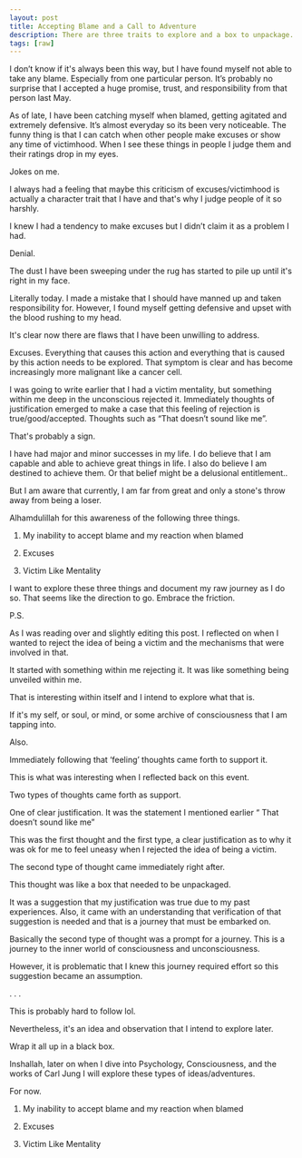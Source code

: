 ```yaml
---
layout: post
title: Accepting Blame and a Call to Adventure
description: There are three traits to explore and a box to unpackage.
tags: [raw]
---
```


I don’t know if it's always been this way, but I have found myself not able to take any blame. Especially from one particular person. It’s probably no surprise that I accepted a huge promise, trust, and responsibility from that person last May.

As of late, I have been catching myself when blamed, getting agitated and extremely defensive. It’s almost everyday so its been very noticeable. The funny thing is that I can catch when other people make excuses or show any time of victimhood. When I see these things in people I judge them and their ratings drop in my eyes.

Jokes on me.

I always had a feeling that maybe this criticism of excuses/victimhood is actually a character trait that I have and that's why I judge people of it so harshly.

I knew I had a tendency to make excuses but I didn’t claim it as a problem I had.

Denial.

The dust I have been sweeping under the rug has started to pile up until it's right in my face.

Literally today. I made a mistake that I should have manned up and taken responsibility for. However, I found myself getting defensive and upset with the blood rushing to my head.

It's clear now there are flaws that I have been unwilling to address.

Excuses. Everything that causes this action and everything that is caused by this action needs to be explored. That symptom is clear and has become increasingly more malignant like a cancer cell.

I was going to write earlier that I had a victim mentality, but something within me deep in the unconscious rejected it. Immediately thoughts of justification emerged to make a case that this feeling of rejection is true/good/accepted. Thoughts such as “That doesn’t sound like me”.

That's probably a sign.

I have had major and minor successes in my life. I do believe that I am capable and able to achieve great things in life. I also do believe I am destined to achieve them. Or that belief might be a delusional entitlement..

But I am aware that currently, I am far from great and only a stone's throw away from being a loser.

Alhamdulillah for this awareness of the following three things.

1. My inability to accept blame and my reaction when blamed

2. Excuses
   
3. Victim Like Mentality
   
I want to explore these three things and document my raw journey as I do so. That seems like the direction to go.
Embrace the friction.



P.S.

As I was reading over and slightly editing this post. I reflected on when I wanted to reject the idea of being a victim and the mechanisms that were involved in that.

It started with something within me rejecting it. It was like something being unveiled within me.

That is interesting within itself and I intend to explore what that is.

If it's my self, or soul, or mind, or some archive of consciousness that I am tapping into.

Also.

Immediately following that ‘feeling’ thoughts came forth to support it.

This is what was interesting when I reflected back on this event.

Two types of thoughts came forth as support.

One of clear justification. It was the statement I mentioned earlier “ That doesn’t sound like me”

This was the first thought and the first type, a clear justification as to why it was ok for me to feel uneasy when I rejected the idea of being a victim.

The second type of thought came immediately right after.

This thought was like a box that needed to be unpackaged.

It was a suggestion that my justification was true due to my past experiences. Also, it came with an understanding that verification of that suggestion is needed and that is a journey that must be embarked on.

Basically the second type of thought was a prompt for a journey. This is a journey to the inner world of consciousness and unconsciousness.

However, it is problematic that I knew this journey required effort so this suggestion became an assumption.

.
.
.

This is probably hard to follow lol.

Nevertheless, it's an idea and observation that I intend to explore later.

Wrap it all up in a black box.

Inshallah, later on when I dive into Psychology, Consciousness, and the works of Carl Jung I will explore these types of ideas/adventures.

For now.

1. My inability to accept blame and my reaction when blamed

2. Excuses

3. Victim Like Mentality
